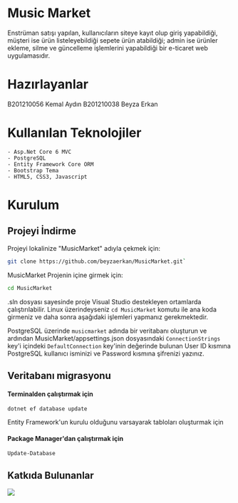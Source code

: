 ﻿# Music Market
Enstrüman satışı yapılan, kullanıcıların siteye kayıt olup giriş yapabildiği, müşteri ise ürün listeleyebildiği sepete ürün atabildiği; admin ise ürünler ekleme, silme ve güncelleme işlemlerini yapabildiği bir e-ticaret web uygulamasıdır. 

# Hazırlayanlar
B201210056 Kemal Aydın
B201210038 Beyza Erkan

# Kullanılan Teknolojiler
    - Asp.Net Core 6 MVC
    - PostgreSQL
    - Entity Framework Core ORM
    - Bootstrap Tema
    - HTML5, CSS3, Javascript

# Kurulum
## Projeyi İndirme

Projeyi lokalinize "MusicMarket" adıyla çekmek için:

```bash
git clone https://github.com/beyzaerkan/MusicMarket.git`
```

MusicMarket Projenin içine girmek için:
```bash
cd MusicMarket
```

.sln dosyası sayesinde proje Visual Studio destekleyen ortamlarda çalıştırılabilir. Linux üzerindeyseniz `cd MusicMarket` komutu ile ana koda girmeniz ve daha sonra aşağıdaki işlemleri yapmanız gerekmektedir.

PostgreSQL üzerinde `musicmarket` adında bir veritabanı oluşturun ve ardından MusicMarket/appsettings.json dosyasındaki `ConnectionStrings` key'i içindeki `DefaultConnection` key'inin değerinde bulunan User ID kısmına PostgreSQL kullanıcı isminizi ve Password kısmına şifrenizi yazınız.

## Veritabanı migrasyonu
#### Terminalden çalıştırmak için
    dotnet ef database update

Entity Framework'un kurulu olduğunu varsayarak tabloları oluşturmak için
#### Package Manager'dan çalıştırmak için
    Update-Database
    
## Katkıda Bulunanlar

<a href = "https://github.com/beyzaerkan/MusicMarket/graphs/contributors">
  <img src = "https://contrib.rocks/image?repo=beyzaerkan/MusicMarket"/>
</a>